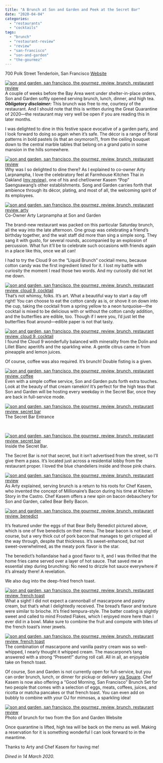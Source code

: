 ```yaml
---
title: "A Brunch at Son and Garden and Peek at the Secret Bar"
date: "2020-04-04"
categories:
  - "restaurants"
  - "cocktails"
tags:
  - "brunch"
  - "restaurant-review"
  - "review"
  - "san-francisco"
  - "son-and-garden"
  - "the-gourmez"
---
```


700 Polk Street
Tenderloin, San Francisco
[Website](http://www.sonandgarden.com/)

[![son and garden, san francisco, the gourmez, review, brunch, restaurant review](https://thegourmez-wpmedia.s3.amazonaws.com/2020/04/SonGarden-027-403x500.jpg)](https://thegourmez-wpmedia.s3.amazonaws.com/2020/04/SonGarden-027.jpg)A couple of weeks before the Bay Area went under shelter-in-place orders, Son and Garden softly opened serving brunch, lunch, dinner, and high tea. **_Obligatory disclaimer:_** This brunch was free to me, courtesy of the restaurant. And I should note that this is written during the Great Quarantine of 2020—the restaurant may very well be open if you are reading this in later months.

I was delighted to dine in this festive space evocative of a garden party, and I look forward to doing so again when it’s safe. The décor is a range of floral patterns in bold pastels (is that an oxymoron?), from the ceiling bouquet down to the central marble tables that belong on a grand patio in some mansion in the hills somewhere.

[![son and garden, san francisco, the gourmez, review, brunch, restaurant review](https://thegourmez-wpmedia.s3.amazonaws.com/2020/04/SonGarden-001.jpg)](https://thegourmez-wpmedia.s3.amazonaws.com/2020/04/SonGarden-001.jpg)Why was I so delighted to dine there? As I explained to co-owner Arty Larpnampha, I love the celebratory feel at Farmhouse Kitchen Thai in Oakland ([my review](https://thegourmez.com/2018/08/02/farmhouse-kitchen-thai-cuisine-now-open-in-oakland/)), one of his and chef/owner Kasem “Pop” Saengsawang’s other establishments. Song and Garden carries forth that ambience through its décor, plating, and most of all, the welcoming spirit of its employees.




<div class="caption">

[![son and garden, san francisco, the gourmez, review, brunch, restaurant review, arty](https://thegourmez-wpmedia.s3.amazonaws.com/2020/04/SonGarden-023-375x500.jpg)](https://thegourmez-wpmedia.s3.amazonaws.com/2020/04/SonGarden-023.jpg) Co-Owner Arty Larpnampha at Son and Garden</div>


The brand-new restaurant was packed on this particular Saturday brunch, all the way into the late afternoon. One group was celebrating a friend’s birthday together, and the wait staff did more than sing a simple song. They sang it with gusto, for several rounds, accompanied by an explosion of percussion. What fun it’ll be to celebrate such occasions with friends again in a place like this, once we all can!

I had to try the Cloud 9 on the “Liquid Brunch” cocktail menu, because cotton candy was the first ingredient listed for it. I lost my battle with curiosity the moment I read those two words. And my curiosity did not let me down.

[![son and garden, san francisco, the gourmez, review, brunch, restaurant review, cloud 9, cocktail](https://thegourmez-wpmedia.s3.amazonaws.com/2020/04/SonGarden-010-404x500.jpg)](https://thegourmez-wpmedia.s3.amazonaws.com/2020/04/SonGarden-010.jpg)That’s not whimsy, folks. It’s art. What a beautiful way to start a day off right! You can choose to eat the cotton candy as is, or shove it on down into the cup, taking the cocktail from a spring yellow to a neon turquoise—the cocktail is mixed to be delicious with or without the cotton candy addition, and the butterflies are edible, too. Though if I were you, I’d just let the butterflies float around—edible paper is not that tasty.

[![son and garden, san francisco, the gourmez, review, brunch, restaurant review, cloud 9, cocktail](https://thegourmez-wpmedia.s3.amazonaws.com/2020/04/SonGarden-013-375x500.jpg)](https://thegourmez-wpmedia.s3.amazonaws.com/2020/04/SonGarden-013.jpg)I found the Cloud 9 wonderfully balanced with minerality from the Dolin and Lillet Blanc aperitifs and the sparkling wine. A gentle citrus came in from pineapple and lemon juices.

Of course, coffee was also required. It’s brunch! Double fisting is a given.

[![son and garden, san francisco, the gourmez, review, brunch, restaurant review, coffee](https://thegourmez-wpmedia.s3.amazonaws.com/2020/04/SonGarden-009-493x500.jpg)](https://thegourmez-wpmedia.s3.amazonaws.com/2020/04/SonGarden-009.jpg)Even with a simple coffee service, Son and Garden puts forth extra touches. Look at the beauty of that cream ramekin! It’s perfect for the high teas that Son and Garden will be hosting every weekday in the Secret Bar, once they are back in full-service mode.




<div class="caption">

[![son and garden, san francisco, the gourmez, review, brunch, restaurant review, secret bar](https://thegourmez-wpmedia.s3.amazonaws.com/2020/04/SonGarden-005-375x500.jpg)](https://thegourmez-wpmedia.s3.amazonaws.com/2020/04/SonGarden-005.jpg) The Secret Bar Entrance</div>


 




<div class="caption">

[![son and garden, san francisco, the gourmez, review, brunch, restaurant review, secret bar](https://thegourmez-wpmedia.s3.amazonaws.com/2020/04/SonGarden-002.jpg)](https://thegourmez-wpmedia.s3.amazonaws.com/2020/04/SonGarden-002.jpg) Inside the Secret Bar.</div>


The Secret Bar is _not_ that secret, but it isn’t advertised from the street, so I’ll give them a pass. It’s located just across a residential lobby from the restaurant proper. I loved the blue chandeliers inside and those pink chairs.

[![son and garden, san francisco, the gourmez, review, brunch, restaurant review](https://thegourmez-wpmedia.s3.amazonaws.com/2020/04/SonGarden-024-375x500.jpg)](https://thegourmez-wpmedia.s3.amazonaws.com/2020/04/SonGarden-024.jpg)As Arty explained, serving brunch is a return to his roots for Chef Kasem, who invented the concept of Millionaire’s Bacon during his time at Kitchen Story in the Castro. Chef Kasem offers a new spin on bacon debauchery for Son and Garden, called Bear Belly Bacon.

[![son and garden, san francisco, the gourmez, review, brunch, restaurant review, benedict](https://thegourmez-wpmedia.s3.amazonaws.com/2020/04/SonGarden-016-467x500.jpg)](https://thegourmez-wpmedia.s3.amazonaws.com/2020/04/SonGarden-016.jpg)

It’s featured under the eggs of that Bear Belly Benedict pictured above, which is one of five benedicts on their menu. The bear bacon is not bear, of course, but a very thick cut of pork bacon that manages to get crisped all the way through, despite that thickness. It’s sweet-enhanced, but not sweet-overwhelmed, as the meaty pork flavor is the star.

The benedict’s hollandaise had a good flavor to it, and I was thrilled that the home fries came served over a layer of hot sauce. That saved me an essential step during brunching: No need to drizzle hot sauce everywhere if it’s already there! A revelation.

We also dug into the deep-fried french toast.

[![son and garden, san francisco, the gourmez, review, brunch, restaurant review, french toast](https://thegourmez-wpmedia.s3.amazonaws.com/2020/04/SonGarden-019-453x500.jpg)](https://thegourmez-wpmedia.s3.amazonaws.com/2020/04/SonGarden-019.jpg)What a sight! I did not expect a cannonball of mascarpone and pastry cream, but that’s what I delightedly received. The bread’s flavor and texture were similar to brioche. It’s fried tempura-style. The batter coating is slightly sweet and called to mind Frosted Flakes, which I enjoyed more here than I ever did in a bowl. Make sure to combine the fruit and compote with bites of the french toast’s inner jewels.

[![son and garden, san francisco, the gourmez, review, brunch, restaurant review, french toast](https://thegourmez-wpmedia.s3.amazonaws.com/2020/04/SonGarden-021-409x500.jpg)](https://thegourmez-wpmedia.s3.amazonaws.com/2020/04/SonGarden-021.jpg)The combination of mascarpone and vanilla pastry cream was so well-whipped, I nearly thought it whipped cream. The mascarpone’s tang answered with a strong “Present!” during roll call. All in all, an enjoyable take on french toast.

Of course, Son and Garden is not currently open for full-service, but you can order brunch, lunch, or dinner for pickup or delivery [via Square](https://sonandgarden.square.site/s/order). Chef Kasem is now also offering a “Good Morning, San Francisco” Brunch Set for two people that comes with a selection of eggs, meats, coffees, juices, and ricotta or matcha pancakes or that french toast. You can even add on bubbly to combine with your OJ for mimosas, a sparkling idea!




<div class="caption">

[![son and garden, san francisco, the gourmez, review, brunch, restaurant review](https://thegourmez-wpmedia.s3.amazonaws.com/2020/04/brunch-for-two-500x334.jpeg)](https://thegourmez-wpmedia.s3.amazonaws.com/2020/04/brunch-for-two.jpeg) Photo of brunch for two from the Son and Garden Website</div>


Once quarantine is lifted, high tea will be back on the menu as well. Making a reservation for it is something wonderful I can look forward to in the meantime.

Thanks to Arty and Chef Kasem for having me!

_Dined in 14 March 2020._
